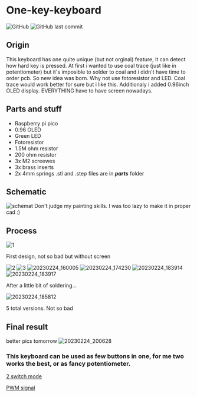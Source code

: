 # One-key-keyboard
![GitHub](https://img.shields.io/github/license/Glinek/One-key-keyboard) ![GitHub last commit](https://img.shields.io/github/last-commit/Glinek/One-key-keyboard) 
## Origin
This keyboard has one quite unique (but not orginal) feature, it can detect how hard key is pressed. At first i wanted to use coal trace (just like in potentiometer) but it's imposible to solder to coal and i didn't have time to order pcb. So new idea was born. Why not use fotoresistor and LED. Coal trace would work better for sure but i like this. Additionaly i added 0.96inch OLED display. EVERYTHING have to have screen nowadays. 
## Parts and stuff
* Raspberry pi pico
* 0.96 OLED
* Green LED
* Fotoresistor
* 1.5M ohm resistor
* 200 ohm resistor
* 3x M2 screewes
* 3x brass inserts
* 2x 4mm springs
.stl  and .step files are in __*parts*__ folder
## Schematic
![schemat](https://user-images.githubusercontent.com/102923486/221257588-25357822-f11c-486e-9d4c-bd071604f142.png)
Don't judge my painting skills. I was too lazy to make it in proper cad :)
## Process
![1](https://user-images.githubusercontent.com/102923486/221259004-22ddb946-e126-426b-be8a-acb90a2d9197.jpg)

First design, not so bad but without screen

![2](https://user-images.githubusercontent.com/102923486/221259020-c6f1a2ff-bd72-4ba0-a981-d47b9ab728e0.jpg)
![3](https://user-images.githubusercontent.com/102923486/221259046-99cba833-7e16-4d67-84dc-0e1f14d3eec8.jpg)
![20230224_160005](https://user-images.githubusercontent.com/102923486/221259143-b04add88-e8d4-4a1d-a3ae-11ce29a04e66.jpg)
![20230224_174230](https://user-images.githubusercontent.com/102923486/221259154-b6fd54a9-3d8e-4de8-874e-843f56bc9dc2.jpg)
![20230224_183914](https://user-images.githubusercontent.com/102923486/221270931-dedf6632-f927-4d6c-a8fd-8e864a3e2931.jpg)
![20230224_183917](https://user-images.githubusercontent.com/102923486/221259221-ac30d287-d59d-48c5-a3be-0ab0afd70e91.jpg)

After a little bit of soldering...

![20230224_185812](https://user-images.githubusercontent.com/102923486/221259183-49206f39-b3aa-4450-beaa-e85605015f66.jpg)

5 total versions. Not so bad

## Final result
better pics tomorrow
![20230224_200628](https://user-images.githubusercontent.com/102923486/221269548-91aa75fb-f8aa-48b4-a263-8a5369e74c06.jpg)

### This keyboard can be used as few buttons in one, for me two works the best, or as fancy potentiometer.

[2 switch mode](https://user-images.githubusercontent.com/102923486/221269634-040bc86f-e84d-4a13-a24f-08de56a14121.mp4)

[PWM signal](https://user-images.githubusercontent.com/102923486/221269887-491a1d62-5a2d-4d71-b4e2-12a55dac9e6d.mp4)


